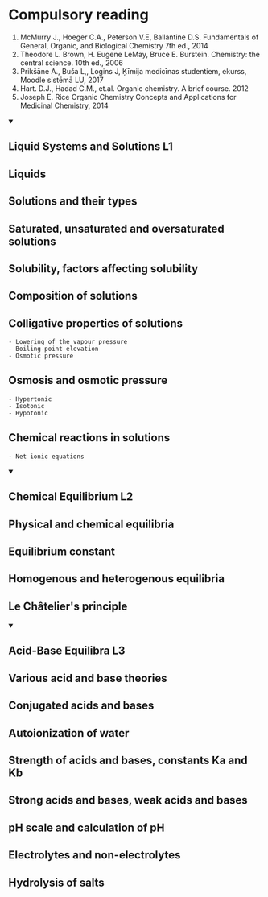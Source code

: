 # Compulsory reading 

1) McMurry J., Hoeger C.A., Peterson V.E, Ballantine D.S. Fundamentals of General, Organic, and Biological Chemistry 7th ed., 2014 
2) Theodore L. Brown, H. Eugene LeMay, Bruce E. Burstein. Chemistry: the central science. 10th ed., 2006 
3) Prikšāne A., Buša L,, Logins J, Ķīmija medicīnas studentiem, ekurss, Moodle sistēmā LU, 2017 
4) Hart. D.J., Hadad C.M., et.al. Organic chemistry. A brief course. 2012 
5) Joseph E. Rice Organic Chemistry Concepts and Applications for Medicinal Chemistry, 2014


<details id=2 open>
<summary><h2> Liquid Systems and Solutions L1  </h2></summary>

  ## Liquids
  ## Solutions and their types
  ## Saturated, unsaturated and oversaturated solutions 
  ## Solubility, factors affecting solubility 
  ## Composition of solutions 
  ## Colligative properties of solutions
    - Lowering of the vapour pressure
    - Boiling-point elevation
    - Osmotic pressure 
  ## Osmosis and osmotic pressure
    - Hypertonic
    - Isotonic
    - Hypotonic
  ## Chemical reactions in solutions
    - Net ionic equations 

</details>

<details id=2 open>
<summary><h2> Chemical Equilibrium L2 </h2></summary>

  ## Physical and chemical equilibria 
  ## Equilibrium constant 
  ## Homogenous and heterogenous equilibria 
  ## Le Châtelier's principle 
  
</details>

<details id=2 open>
<summary><h2> Acid-Base Equilibra L3  </h2></summary>
  
  ## Various acid and base theories 
  ## Conjugated acids and bases 
  ## Autoionization of water 
  ## Strength of acids and bases, constants Ka and Kb 
  ## Strong acids and bases, weak acids and bases 
  ## pH scale and calculation of pH 
  ## Electrolytes and non-electrolytes 
  ## Hydrolysis of salts 
</details>
